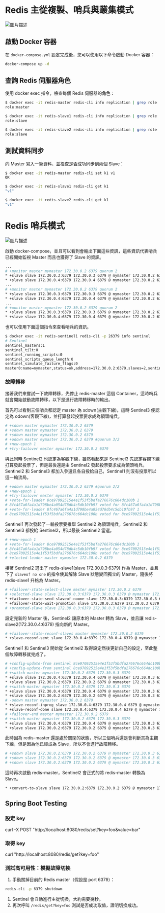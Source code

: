 # Redis 主從複製、哨兵與叢集模式
![圖片描述](https://i.imgur.com/GLSvDQu.png)

## 啟動 Docker 容器

在 `docker-compose.yml` 設定完成後，您可以使用以下命令啟動 Docker 容器：

```bash
docker-compose up -d
```

## 查詢 Redis 伺服器角色
使用 docker exec 指令，檢查每個 Redis 伺服器的角色：

```bash
$ docker exec -it redis-master redis-cli info replication | grep role
role:master

$ docker exec -it redis-slave1 redis-cli info replication | grep role
role:slave

$ docker exec -it redis-slave2 redis-cli info replication | grep role
role:slave
```
## 測試資料同步
向 Master 寫入一筆資料，並檢查是否成功同步到兩個 Slave：

```bash
$ docker exec -it redis-master redis-cli set k1 v1
OK

$ docker exec -it redis-slave1 redis-cli get k1
"v1"

$ docker exec -it redis-slave2 redis-cli get k1
"v1"
```

# Redis 哨兵模式
![圖片描述](https://i.imgur.com/6KHCYvi.png)

啟動 docker-compose，並且可以看到會輸出下面這些資訊，這些資訊代表哨兵已經開始監視 Master 而且也獲得了 Slave 的資訊。

```bash
...
# +monitor master mymaster 172.30.0.2 6379 quorum 2
* +slave slave 172.30.0.3:6379 172.30.0.3 6379 @ mymaster 172.30.0.2 6379
* +slave slave 172.30.0.4:6379 172.30.0.4 6379 @ mymaster 172.30.0.2 6379
...
# +monitor master mymaster 172.30.0.2 6379 quorum 2
* +slave slave 172.30.0.3:6379 172.30.0.3 6379 @ mymaster 172.30.0.2 6379
* +slave slave 172.30.0.4:6379 172.30.0.4 6379 @ mymaster 172.30.0.2 6379
...
# +monitor master mymaster 172.30.0.2 6379 quorum 2
* +slave slave 172.30.0.3:6379 172.30.0.3 6379 @ mymaster 172.30.0.2 6379
* +slave slave 172.30.0.4:6379 172.30.0.4 6379 @ mymaster 172.30.0.2 6379

```

也可以使用下面這個指令來查看哨兵的資訊。

```bash
$ docker exec -it redis-sentinel1 redis-cli -p 26379 info sentinel
# Sentinel
sentinel_masters:1
sentinel_tilt:0
sentinel_running_scripts:0
sentinel_scripts_queue_length:0
sentinel_simulate_failure_flags:0
master0:name=mymaster,status=ok,address=172.30.0.2:6379,slaves=2,sentinels=3

```

### 故障轉移

接著我們來嘗試一下故障轉移，先停止 redis-master 這個 Container，這時哨兵就會開始啟動故障轉移，以下是進行故障轉移時的輸出。

首先可以看到三個哨兵都認定 master 為 sdown(主觀下線)，這時 Sentinel3 便認定為 odown(客觀下線)，並打算發起投票要求成為領頭哨兵。

```bash
# +sdown master mymaster 172.30.0.2 6379
# +sdown master mymaster 172.30.0.2 6379
# +sdown master mymaster 172.30.0.2 6379
# +odown master mymaster 172.30.0.2 6379 #quorum 3/2
# +new-epoch 1
# +try-failover master mymaster 172.30.0.2 6379
```

與此同時 Sentinel2 也認定為客觀下線，雖然看起來是 Sentinel3 先認定客觀下線打算發起投票了，但是最後還是由 Sentinel2 發起投票要求成為領頭哨兵。Sentinel2 和 Sentinel3 都加入參選且各自投給自己，Sentinel1 則沒有投票所以這一輪流局。

```bash
# +odown master mymaster 172.30.0.2 6379 #quorum 2/2
# +new-epoch 1
# +try-failover master mymaster 172.30.0.2 6379
# +vote-for-leader 8ce97092515e4e1f53f5bdfa276676c664dc100b 1
# 8fc467a6fa4a1d798be4a054d78db4c5db10fb97 voted for 8fc467a6fa4a1d798be4a054d78db4c5db10fb97 1
# +vote-for-leader 8fc467a6fa4a1d798be4a054d78db4c5db10fb97 1
# 8ce97092515e4e1f53f5bdfa276676c664dc100b voted for 8ce97092515e4e1f53f5bdfa276676c664dc100b 1
```

Sentinel1 再次發起了一輪投票要推舉 Sentinel2 為領頭哨兵，Sentinel2 和 Sentinel3 都投給 Sentinel2，所以最後 Sentinel2 當選。

```bash
# +new-epoch 1
# +vote-for-leader 8ce97092515e4e1f53f5bdfa276676c664dc100b 1
# 8fc467a6fa4a1d798be4a054d78db4c5db10fb97 voted for 8ce97092515e4e1f53f5bdfa276676c664dc100b 1
# 8ce97092515e4e1f53f5bdfa276676c664dc100b voted for 8ce97092515e4e1f53f5bdfa276676c664dc100b 1
# +elected-leader master mymaster 172.30.0.2 6379
```

接著 Sentinel2 選出了 redis-slave1(slave 172.30.0.3:6379) 作為 Master，並且下了 `slaveof no one` 的指令使其解除 Slave 狀態變回獨立的 Master，隨後將 redis-slave1 升格為 Master。

```bash
# +failover-state-select-slave master mymaster 172.30.0.2 6379
# +selected-slave slave 172.30.0.3:6379 172.30.0.3 6379 @ mymaster 172.30.0.2 6379
* +failover-state-send-slaveof-noone slave 172.30.0.3:6379 172.30.0.3 6379 @ mymaster 172.30.0.2 6379
* +failover-state-wait-promotion slave 172.30.0.3:6379 172.30.0.3 6379 @ mymaster 172.30.0.2 6379
# +promoted-slave slave 172.30.0.3:6379 172.30.0.3 6379 @ mymaster 172.30.0.2 6379
```

設定完新的 Master 後，Sentinel2 讓原本的 Master 轉為 Slave，並且讓 redis-slave2(172.30.0.4:6379) 指向新的 Master。

```bash
# +failover-state-reconf-slaves master mymaster 172.30.0.2 6379
* +slave-reconf-sent slave 172.30.0.4:6379 172.30.0.4 6379 @ mymaster 172.30.0.2 6379
```

Sentinel1 和 Sentinel3 開始從 Sentinel2 取得設定然後更新自己的設定，至此整個故障轉移就完成了。

```bash
# +config-update-from sentinel 8ce97092515e4e1f53f5bdfa276676c664dc100b 172.30.0.7 26380 @ mymaster 172.30.0.2 6379
# +config-update-from sentinel 8ce97092515e4e1f53f5bdfa276676c664dc100b 172.30.0.7 26380 @ mymaster 172.30.0.2 6379
# +switch-master mymaster 172.30.0.2 6379 172.30.0.3 6379
* +slave slave 172.30.0.4:6379 172.30.0.4 6379 @ mymaster 172.30.0.3 6379
* +slave slave 172.30.0.2:6379 172.30.0.2 6379 @ mymaster 172.30.0.3 6379
# +switch-master mymaster 172.30.0.2 6379 172.30.0.3 6379
* +slave slave 172.30.0.4:6379 172.30.0.4 6379 @ mymaster 172.30.0.3 6379
* +slave slave 172.30.0.2:6379 172.30.0.2 6379 @ mymaster 172.30.0.3 6379
# -odown master mymaster 172.30.0.2 6379
* +slave-reconf-inprog slave 172.30.0.4:6379 172.30.0.4 6379 @ mymaster 172.30.0.2 6379
* +slave-reconf-done slave 172.30.0.4:6379 172.30.0.4 6379 @ mymaster 172.30.0.2 6379
# +failover-end master mymaster 172.30.0.2 6379
# +switch-master mymaster 172.30.0.2 6379 172.30.0.3 6379
* +slave slave 172.30.0.4:6379 172.30.0.4 6379 @ mymaster 172.30.0.3 6379
* +slave slave 172.30.0.2:6379 172.30.0.2 6379 @ mymaster 172.30.0.3 6379
```

此時因為 redis-master 還是處於關閉的狀態，所以三個哨兵還是會判斷其為主觀下線，但是因為他已經成為 Slave，所以不會進行故障轉移。

```bash
# +sdown slave 172.30.0.2:6379 172.30.0.2 6379 @ mymaster 172.30.0.3 6379
# +sdown slave 172.30.0.2:6379 172.30.0.2 6379 @ mymaster 172.30.0.3 6379
# +sdown slave 172.30.0.2:6379 172.30.0.2 6379 @ mymaster 172.30.0.3 6379
```



這時再次啟動 redis-master，Sentinel2 會正式的將 redis-master 轉換為 Slave。

```bash
* +convert-to-slave slave 172.30.0.2:6379 172.30.0.2 6379 @ mymaster 172.30.0.3 6379
```
## Spring Boot Testing
### 設定 key

curl -X POST "http://localhost:8080/redis/set?key=foo&value=bar"

### 取得 key

curl "http://localhost:8080/redis/get?key=foo"

### 測試高可用性：模擬故障切換

1. 手動關掉目前的 Redis master（假設是 port 6379）：

```bash
redis-cli -p 6379 shutdown
```

1. Sentinel 會自動進行主從切換，大約需要幾秒。
2. 再次呼叫 `/redis/get?key=foo` 測試是否成功取值，證明切換成功。

